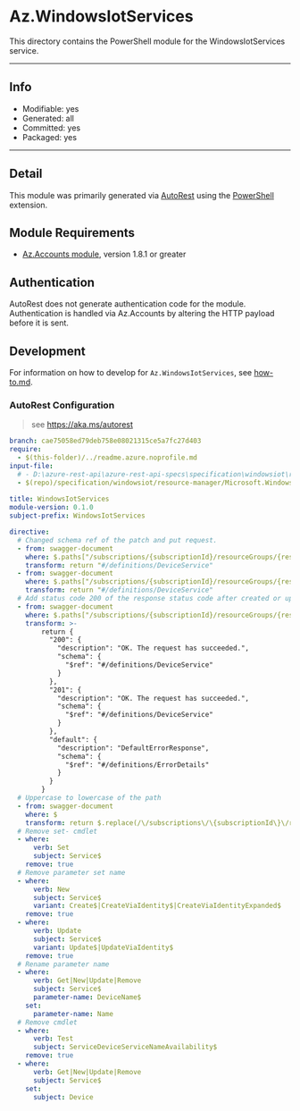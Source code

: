 <!-- region Generated -->
# Az.WindowsIotServices
This directory contains the PowerShell module for the WindowsIotServices service.

---

## Info
- Modifiable: yes
- Generated: all
- Committed: yes
- Packaged: yes

---
## Detail
This module was primarily generated via [AutoRest](https://github.com/Azure/autorest) using the [PowerShell](https://github.com/Azure/autorest.powershell) extension.

## Module Requirements
- [Az.Accounts module](https://www.powershellgallery.com/packages/Az.Accounts/), version 1.8.1 or greater

## Authentication
AutoRest does not generate authentication code for the module. Authentication is handled via Az.Accounts by altering the HTTP payload before it is sent.

## Development
For information on how to develop for `Az.WindowsIotServices`, see [how-to.md](how-to.md).
<!-- endregion -->

### AutoRest Configuration
> see https://aka.ms/autorest

``` yaml
branch: cae75058ed79deb758e08021315ce5a7fc27d403
require:
  - $(this-folder)/../readme.azure.noprofile.md
input-file:
  # - D:\azure-rest-api\azure-rest-api-specs\specification\windowsiot\resource-manager\Microsoft.WindowsIoT\stable\2019-06-01\WindowsIotServices.json
  - $(repo)/specification/windowsiot/resource-manager/Microsoft.WindowsIoT/stable/2019-06-01/WindowsIotServices.json
   
title: WindowsIotServices
module-version: 0.1.0
subject-prefix: WindowsIotServices

directive:
  # Changed schema ref of the patch and put request.
  - from: swagger-document
    where: $.paths["/subscriptions/{subscriptionId}/resourceGroups/{resourceGroupName}/providers/Microsoft.WindowsIoT/deviceServices/{deviceName}"].patch.parameters[4].schema["$ref"]
    transform: return "#/definitions/DeviceService"
  - from: swagger-document
    where: $.paths["/subscriptions/{subscriptionId}/resourceGroups/{resourceGroupName}/providers/Microsoft.WindowsIoT/deviceServices/{deviceName}"].put.parameters[4].schema["$ref"]
    transform: return "#/definitions/DeviceService"
  # Add status code 200 of the response status code after created or updated windows iot services.
  - from: swagger-document
    where: $.paths["/subscriptions/{subscriptionId}/resourceGroups/{resourceGroupName}/providers/Microsoft.WindowsIoT/deviceServices/{deviceName}"].put.responses
    transform: >-
        return {
          "200": {
            "description": "OK. The request has succeeded.",
            "schema": {
              "$ref": "#/definitions/DeviceService"
            }
          },
          "201": {
            "description": "OK. The request has succeeded.",
            "schema": {
              "$ref": "#/definitions/DeviceService"
            }
          },
          "default": {
            "description": "DefaultErrorResponse",
            "schema": {
              "$ref": "#/definitions/ErrorDetails"
            }
          }
        }
  # Uppercase to lowercase of the path
  - from: swagger-document
    where: $
    transform: return $.replace(/\/subscriptions\/\{subscriptionId\}\/resourceGroups\/\{resourceGroupName\}\/providers\/Microsoft\.WindowsIoT\/deviceServices/g, "/subscriptions/{subscriptionId}/resourceGroups/{resourceGroupName}/providers/Microsoft.WindowsIoT/DeviceServices")
  # Remove set- cmdlet
  - where:
      verb: Set
      subject: Service$
    remove: true
  # Remove parameter set name
  - where:
      verb: New
      subject: Service$
      variant: Create$|CreateViaIdentity$|CreateViaIdentityExpanded$
    remove: true
  - where:
      verb: Update
      subject: Service$
      variant: Update$|UpdateViaIdentity$
    remove: true
  # Rename parameter name
  - where:
      verb: Get|New|Update|Remove
      subject: Service$
      parameter-name: DeviceName$
    set:
      parameter-name: Name
  # Remove cmdlet
  - where:
      verb: Test
      subject: ServiceDeviceServiceNameAvailability$
    remove: true
  - where:
      verb: Get|New|Update|Remove
      subject: Service$
    set:
      subject: Device
```
